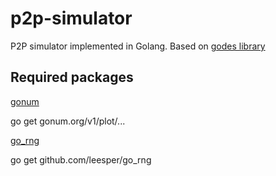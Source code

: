 # p2p-simulator
P2P simulator implemented in Golang. Based on [godes library](https://github.com/agoussia/godes)

## Required packages

[gonum](https://github.com/gonum/gonum)

go get gonum.org/v1/plot/... 

[go_rng](https://github.com/leesper/go_rng)

go get github.com/leesper/go_rng
